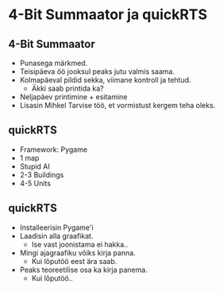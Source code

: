 # 4-Bit Summaator ja quickRTS

## 4-Bit Summaator
- Punasega märkmed. 
- Teisipäeva öö jooksul peaks jutu valmis saama.
- Kolmapäeval pildid sekka, viimane kontroll ja tehtud.
	- Äkki saab printida ka? 
- Neljapäev printimine + esitamine
- Lisasin Mihkel Tarvise töö, et vormistust kergem teha oleks. 

## quickRTS
- Framework: Pygame
- 1 map
- Stupid AI
- 2-3 Buildings
- 4-5 Units

## quickRTS
- Installeerisin Pygame'i
- Laadisin alla graafikat. 
	- Ise vast joonistama ei hakka..
- Mingi ajagraafiku võiks kirja panna. 
	- Kui lõputöö eest ära saab. 
- Peaks teoreetilise osa ka kirja panema. 
	- Kui lõputöö.. 
